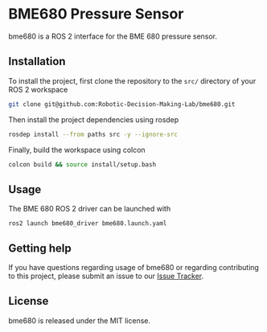 # BME680 Pressure Sensor

bme680 is a ROS 2 interface for the BME 680 pressure sensor.


## Installation

To install the project, first clone the repository to the `src/` directory of
your ROS 2 workspace

```bash
git clone git@github.com:Robotic-Decision-Making-Lab/bme680.git
```

Then install the project dependencies using rosdep

```bash
rosdep install --from paths src -y --ignore-src
```

Finally, build the workspace using colcon

```bash
colcon build && source install/setup.bash
```

## Usage

The BME 680 ROS 2 driver can be launched with

```
ros2 launch bme680_driver bme680.launch.yaml
```

## Getting help

If you have questions regarding usage of bme680 or regarding contributing
to this project, please submit an issue to our [Issue Tracker](https://github.com/Robotic-Decision-Making-Lab/bme680/issues).

## License

bme680 is released under the MIT license.
